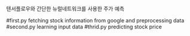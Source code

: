 텐서플로우와 간단한 뉴럴네트워크를 사용한 주가 예측

#first.py
fetching stock information from google and preprocessing data 
#second.py
learning input data
#thrid.py
predicting stock price
